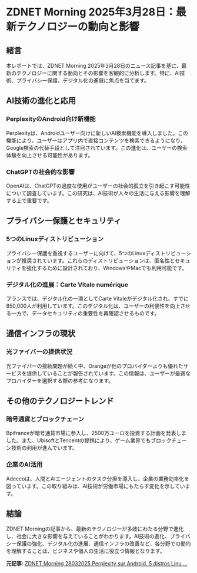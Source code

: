 # ZDNET Morning 2025年3月28日：最新テクノロジーの動向と影響

## 緒言

本レポートでは、ZDNET Morning 2025年3月28日のニュース記事を基に、最新のテクノロジーに関する動向とその影響を客観的に分析します。特に、AI技術、プライバシー保護、デジタル化の進展に焦点を当てます。

## AI技術の進化と応用

### PerplexityのAndroid向け新機能

Perplexityは、Androidユーザー向けに新しいAI検索機能を導入しました。この機能により、ユーザーはアプリ内で直接コンテンツを検索できるようになり、Google検索の代替手段として注目されています。この進化は、ユーザーの検索体験を向上させる可能性があります。

### ChatGPTの社会的な影響

OpenAIは、ChatGPTの過度な使用がユーザーの社会的孤立を引き起こす可能性について調査しています。この研究は、AI技術が人々の生活に与える影響を理解する上で重要です。

## プライバシー保護とセキュリティ

### 5つのLinuxディストリビューション

プライバシー保護を重視するユーザーに向けて、5つのLinuxディストリビューションが推奨されています。これらのディストリビューションは、匿名性とセキュリティを強化するために設計されており、WindowsやMacでも利用可能です。

### デジタル化の進展：Carte Vitale numérique

フランスでは、デジタル化の一環としてCarte Vitaleがデジタル化され、すでに850,000人が利用しています。このデジタル化は、ユーザーの利便性を向上させる一方で、データセキュリティの重要性を再確認させるものです。

## 通信インフラの現状

### 光ファイバーの提供状況

光ファイバーの接続問題が続く中、Orangeが他のプロバイダーよりも優れたサービスを提供していることが報告されています。この情報は、ユーザーが最適なプロバイダーを選択する際の参考になります。

## その他のテクノロジートレンド

### 暗号通貨とブロックチェーン

Bpifranceが暗号通貨市場に参入し、2500万ユーロを投資する計画を発表しました。また、UbisoftとTencentの提携により、ゲーム業界でもブロックチェーン技術の利用が進んでいます。

### 企業のAI活用

Adeccoは、人間とAIエージェントのタスク分担を導入し、企業の業務効率化を図っています。この取り組みは、AI技術が労働市場にもたらす変化を示しています。

## 結論

ZDNET Morningの記事から、最新のテクノロジーが多岐にわたる分野で進化し、社会に大きな影響を与えていることがわかります。AI技術の進化、プライバシー保護の強化、デジタル化の進展、通信インフラの改善など、各分野での動向を理解することは、ビジネスや個人の生活に役立つ情報となります。

**元記事:** [ZDNET Morning 28032025 Perplexity sur Android, 5 distros Linu ...](https://www.zdnet.fr/actualites/zdnet-morning-28-03-2025-perplexity-sur-android-5-distros-linux-pour-la-confidentialite-carte-vitale-numerique-410849.htm)
